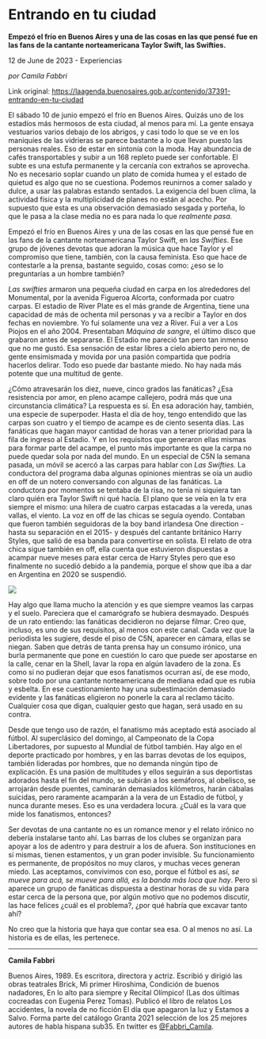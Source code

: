 # Entrando en tu ciudad

**Empezó el frío en Buenos Aires y una de las cosas en las que pensé fue en las fans de la cantante norteamericana Taylor Swift, las Swifties.**

12 de June de 2023 - Experiencias

_por Camila Fabbri_

Link original: https://laagenda.buenosaires.gob.ar/contenido/37391-entrando-en-tu-ciudad



El sábado 10 de junio empezó el frío en Buenos Aires. Quizás uno de los estadíos más hermosos de esta ciudad, al menos para mí. La gente ensaya vestuarios varios debajo de los abrigos, y casi todo lo que se ve en los maniquíes de las vidrieras se parece bastante a lo que llevan puesto las personas reales. Eso de estar en sintonía con la moda. Hay abundancia de cafés transportables y subir a un 168 repleto puede ser confortable. El subte es una estufa permanente y la cercanía con extraños se aprovecha. No es necesario soplar cuando un plato de comida humea y el estado de quietud es algo que no se cuestiona. Podemos reunirnos a comer salado y dulce, a usar las palabras estando sentados. La exigencia del buen clima, la actividad física y la multiplicidad de planes no están al acecho. Por supuesto que esta es una observación demasiado sesgada y porteña, lo que le pasa a la clase media no es para nada lo que *realmente pasa.*




Empezó el frío en Buenos Aires y una de las cosas en las que pensé fue en las fans de la cantante norteamericana Taylor Swift, en l*as Swifties*. Ese grupo de jóvenes devotas que adoran la música que hace Taylor y el compromiso que tiene, también, con la causa feminista. Eso que hace de contestarle a la prensa, bastante seguido, cosas como: ¿eso se lo preguntarías a un hombre también?




*Las swifties* armaron una pequeña ciudad en carpa en los alrededores del Monumental, por la avenida Figueroa Alcorta, conformada por cuatro carpas. El estadio de River Plate es el más grande de Argentina, tiene una capacidad de más de ochenta mil personas y va a recibir a Taylor en dos fechas en noviembre. Yo fui solamente una vez a River. Fui a ver a Los Piojos en el año 2004. Presentaban *Máquina de sangre,* el último disco que grabaron antes de separarse. El Estadio me pareció tan pero tan inmenso que no me gustó. Esa sensación de estar libres a cielo abierto pero no, de gente ensimismada y movida por una pasión compartida que podría hacerlos delirar. Todo eso puede dar bastante miedo. No hay nada más potente que una multitud de gente.




¿Cómo atravesarán los diez, nueve, cinco grados las fanáticas? ¿Esa resistencia por amor, en pleno acampe callejero, podrá más que una circunstancia climática? La respuesta es sí. En esa adoración hay, también, una especie de superpoder. Hasta el día de hoy, tengo entendido que las carpas son cuatro y el tiempo de acampe es de ciento sesenta días. Las fanáticas que hagan mayor cantidad de horas van a tener prioridad para la fila de ingreso al Estadio. Y en los requisitos que generaron ellas mismas para formar parte del acampe, el punto más importante es que la carpa no puede quedar sola por nada del mundo. En un especial de C5N la semana pasada, un móvil se acercó a las carpas para hablar con *Las Swifties.* La conductora del programa daba algunas opiniones mientras se oía un audio en off de un notero conversando con algunas de las fanáticas. La conductora por momentos se tentaba de la risa, no tenía ni siquiera tan claro quién era Taylor Swift ni qué hacía. El plano que se veía en la tv era siempre el mismo: una hilera de cuatro carpas estacadas a la vereda, unas vallas, el viento. La voz en off de las chicas se seguía oyendo. Contaban que fueron también seguidoras de la boy band irlandesa One direction -hasta su separación en el 2015- y después del cantante británico Harry Styles, que salió de esa banda para convertirse en solista. El relato de otra chica sigue también en off, ella cuenta que estuvieron dispuestas a acampar nueve meses para estar cerca de Harry Styles pero que eso finalmente no sucedió debido a la pandemia, porque el show que iba a dar en Argentina en 2020 se suspendió.




![](https://cdn.feater.me/files/images/1280378/fef105f6-6b1b-4ec9-b13a-bd62b45b8619.jpeg)




Hay algo que llama mucho la atención y es que siempre veamos las carpas y el suelo. Pareciera que el camarógrafo se hubiera desmayado. Después de un rato entiendo: las fanáticas decidieron no dejarse filmar. Creo que, incluso, es uno de sus requisitos, al menos con este canal. Cada vez que la periodista les sugiere, desde el piso de C5N, aparecer en cámara, ellas se niegan. Saben que detrás de tanta prensa hay un consumo irónico, una burla permanente que pone en cuestión lo caro que puede ser apostarse en la calle, cenar en la Shell, lavar la ropa en algún lavadero de la zona. Es como si no pudieran dejar que esos fanatismos ocurran así, de ese modo, sobre todo por una cantante norteamericana de mediana edad que es rubia y esbelta. En ese cuestionamiento hay una subestimación demasiado evidente y las fanáticas eligieron no ponerle la cara al reclamo tácito. Cualquier cosa que digan, cualquier gesto que hagan, será usado en su contra.




Desde que tengo uso de razón, el fanatismo más aceptado está asociado al fútbol. Al superclásico del domingo, al Campeonato de la Copa Libertadores, por supuesto al Mundial de fútbol también. Hay algo en el deporte practicado por hombres, y en las barras devotas de los equipos, también lideradas por hombres, que no demanda ningún tipo de explicación. Es una pasión de multitudes y ellos seguirán a sus deportistas adorados hasta el fin del mundo, se subirán a los semáforos, al obelisco, se arrojarán desde puentes, caminarán demasiados kilómetros, harán cábalas suicidas, pero raramente acamparán a la vera de un Estadio de fútbol, y nunca durante meses. Eso es una verdadera locura. ¿Cuál es la vara que mide los fanatismos, entonces?




Ser devotas de una cantante no es un romance menor y el relato irónico no debería instalarse tanto ahí. Las barras de los clubes se organizan para apoyar a los de adentro y para destruir a los de afuera. Son instituciones en sí mismas, tienen estamentos, y un gran poder invisible. Su funcionamiento es permanente, de propósitos no muy claros, y muchas veces generan miedo. Las aceptamos, convivimos con eso, porque el fútbol es así, *se mueve para acá, se mueve para allá, es la banda más loca que hay*. Pero si aparece un grupo de fanáticas dispuesta a destinar horas de su vida para estar cerca de la persona que, por algún motivo que no podemos discutir, las hace felices ¿cuál es el problema?, ¿por qué habría que excavar tanto ahí?




No creo que la historia que haya que contar sea esa. O al menos no así. La historia es de ellas, les pertenece.




---




**Camila Fabbri**




Buenos Aires, 1989. Es escritora, directora y actriz. Escribió y dirigió las obras teatrales Brick, Mi primer Hiroshima, Condición de buenos nadadores, En lo alto para siempre y Recital Olímpico! (Las dos últimas cocreadas con Eugenia Perez Tomas). Publicó el libro de relatos Los accidentes, la novela de no ficción El día que apagaron la luz y Estamos a Salvo. Forma parte del catálogo Granta 2021 selección de los 25 mejores autores de habla hispana sub35. En twitter es [@Fabbri\_Camila](https://twitter.com/fabbri_camila).




